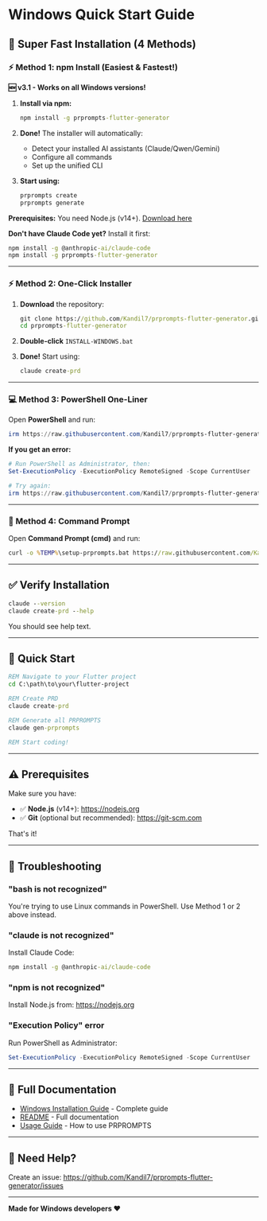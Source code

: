 # Windows Quick Start Guide

## 🚀 Super Fast Installation (4 Methods)

### ⚡ Method 1: npm Install (Easiest & Fastest!)

**🆕 v3.1 - Works on all Windows versions!**

1. **Install via npm:**
   ```cmd
   npm install -g prprompts-flutter-generator
   ```

2. **Done!** The installer will automatically:
   - Detect your installed AI assistants (Claude/Qwen/Gemini)
   - Configure all commands
   - Set up the unified CLI

3. **Start using:**
   ```cmd
   prprompts create
   prprompts generate
   ```

**Prerequisites:** You need Node.js (v14+). [Download here](https://nodejs.org)

**Don't have Claude Code yet?** Install it first:
```cmd
npm install -g @anthropic-ai/claude-code
npm install -g prprompts-flutter-generator
```

---

### ⚡ Method 2: One-Click Installer

1. **Download** the repository:
   ```cmd
   git clone https://github.com/Kandil7/prprompts-flutter-generator.git
   cd prprompts-flutter-generator
   ```

2. **Double-click** `INSTALL-WINDOWS.bat`

3. **Done!** Start using:
   ```cmd
   claude create-prd
   ```

---

### 💻 Method 3: PowerShell One-Liner

Open **PowerShell** and run:

```powershell
irm https://raw.githubusercontent.com/Kandil7/prprompts-flutter-generator/master/scripts/setup-gist.ps1 | iex
```

**If you get an error:**
```powershell
# Run PowerShell as Administrator, then:
Set-ExecutionPolicy -ExecutionPolicy RemoteSigned -Scope CurrentUser

# Try again:
irm https://raw.githubusercontent.com/Kandil7/prprompts-flutter-generator/master/scripts/setup-gist.ps1 | iex
```

---

### 🔧 Method 4: Command Prompt

Open **Command Prompt (cmd)** and run:

```cmd
curl -o %TEMP%\setup-prprompts.bat https://raw.githubusercontent.com/Kandil7/prprompts-flutter-generator/master/scripts/setup-gist.bat && %TEMP%\setup-prprompts.bat
```

---

## ✅ Verify Installation

```cmd
claude --version
claude create-prd --help
```

You should see help text.

---

## 🎯 Quick Start

```cmd
REM Navigate to your Flutter project
cd C:\path\to\your\flutter-project

REM Create PRD
claude create-prd

REM Generate all PRPROMPTS
claude gen-prprompts

REM Start coding!
```

---

## ⚠️ Prerequisites

Make sure you have:

- ✅ **Node.js** (v14+): https://nodejs.org
- ✅ **Git** (optional but recommended): https://git-scm.com

That's it!

---

## 🐛 Troubleshooting

### "bash is not recognized"

You're trying to use Linux commands in PowerShell. Use Method 1 or 2 above instead.

### "claude is not recognized"

Install Claude Code:
```cmd
npm install -g @anthropic-ai/claude-code
```

### "npm is not recognized"

Install Node.js from: https://nodejs.org

### "Execution Policy" error

Run PowerShell as Administrator:
```powershell
Set-ExecutionPolicy -ExecutionPolicy RemoteSigned -Scope CurrentUser
```

---

## 📖 Full Documentation

- [Windows Installation Guide](WINDOWS.md) - Complete guide
- [README](README.md) - Full documentation
- [Usage Guide](docs/USAGE.md) - How to use PRPROMPTS

---

## 💬 Need Help?

Create an issue: https://github.com/Kandil7/prprompts-flutter-generator/issues

---

**Made for Windows developers ❤️**
